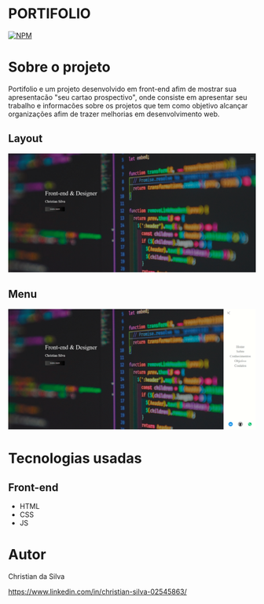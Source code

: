 # PORTIFOLIO
[![NPM](https://img.shields.io/npm/l/react)](https://github.com/chrnah/PORTIFOLIO/blob/main/LICENSE)

# Sobre o projeto

Portifolio e um projeto desenvolvido em front-end afim de mostrar sua apresentacão "seu cartao prospectivo", onde consiste em apresentar seu trabalho e informacões sobre os projetos que tem como objetivo alcançar organizações afim de trazer melhorias em desenvolvimento web.

## Layout
![PORTIFOLIO](https://github.com/chrnah/PORTIFOLIO/blob/main/port1.png)
## Menu
![PORTIFOLIO](https://github.com/chrnah/PORTIFOLIO/blob/main/port2.png)


# Tecnologias usadas 
## Front-end
- HTML
- CSS
- JS

# Autor 
Christian da Silva

https://www.linkedin.com/in/christian-silva-02545863/
